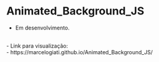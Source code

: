 # Animated_Background_JS

- Em desenvolvimento.
<br>
- Link para visualização:<br>
- https://marcelogiati.github.io/Animated_Background_JS/
